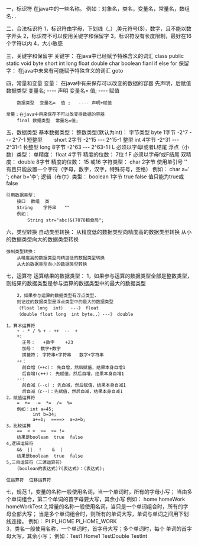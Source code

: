 ﻿一，标识符
	在java中的一些名称。
	例如：对象名，类名，变量名，常量名，数组名．．

二，合法标识符
	1，标识符由字母，下划线（_）,美元符号($)，数字，且不能以数字开头
	2，标识符不可以使用关键字和保留字
	3，标识符没有长度限制，最好在16个字符以内
	4，大小敏感

三，关键字和保留字
	关键字： 在java中已经赋予特殊含义的词汇
		class  public  static void  byte  short  int long 
		float  double char   boolean fianl  if  else  for 
	保留字： 在java中未来有可能赋予特殊含义的词汇
		goto

四，常量和变量
	变量： 在java中有来保存可以改变的数据的容器
		先声明，后赋值
		数据类型 变量名;   ---- 声明
		变量名= 值;        ---- 赋值

		数据类型  变量名=  值 ;   ---- 声明+赋值

	常量：在java中用来保存不可以改变得数据的容器
		final 数据类型  常量名=值;

五，数据类型
	基本数据类型：
		整数类型(默认为int)：
			字节类型   byte  1字节    -2^7 ---  2^7-1
			短整型　　 short 2字节    -2^15 --- 2^15-1
			整型       int   4字节    -2^31  ---  2^31-1
			长整型     long  8字节    -2^63  --- 2^63-1 l L   必须以字母l或者L结尾
		浮点（小数）类型：
			单精度：   float 4字节    精度的位数： 7位     f F  必须以字母f或F结尾
			双精度：   double 8字节    精度的位数： 15 或16
		字符类型：
			char	   2字节   使用单引号  ''
				有且只能放置一个字符（字母，数字，汉字，特殊符号，空格）
			例如： 
				char a=' ';
				char b='李';
		逻辑（布尔）类型：
			boolean    1字节  true  false    值只能为true或false
		
	引用数据类型：
		接口  数组  类 
		String    字符串   ""
		例如：
			String str="abc(&(7878粮食局";

六，类型转换
	自动类型转换：
		从精度低的数据类型向精度高的数据类型转换
		从小的数据类型向大的数据类型转换

	强制类型转换：
		从精度高的数据类型向精度低的数据类型转换
		从大的数据类型向小的数据类型转换

七，运算符
	运算结果的数据类型：
		1，如果参与运算的数据类型全部是整数类型，
		则结果的数据类型是参与运算的数据类型中的最大的数据类型
		
		2，如果参与运算的数据类型有浮点类型，
		则记过的数据类型是浮点类型中的最大的数据类型
		（float long  int）  ---》 float
		（double float long  int byte..）---》 double

	1，算术运算符
		+ - * / % + - ++  --  +
		+:
		  正号：   +数字    +23
		  加号：  数字+数字
		  拼接符： 字符串+字符串   数字+字符串
		++：
		  前自增（++c）： 先自增，然后赋值，结果本身自增1
		  后自增(c++)： 先赋值，然后自增，结果本身自增1
		--:
		  前自减（--c）: 先自减，然后赋值，结果本身自减1
		  后自减（c--）：先赋值，然后自减，结果本身自减1
	2，赋值运算符
		=  +=  -=  *=  /=  %=
		例如：int a=45;  
		      int b=34;
		      a+=b;  ====>  a=a+b;
	3，比较运算
		==  > <  >=  <= !=
		结果是boolean  true  false
	4,逻辑运算符
		&&  ||  ！  　&  |
		结果是boolean  true  false
	5,三目运算符（三源运算符）
		(boolean的表达式)?(表达式)：(表达式);

	位运算符  位移运算符

七，规范
	1，变量的名称一般使用名词，当一个单词时，所有的字母小写；
	当由多个单词组合，第二个单词的首字母要大写，其余小写
	例如： home  homeWork  homeWorkTest
	2,常量的名称一般使用名词，当只是一个单词组合时，所有的字母全部大写；
	当是多个单词组合时，则所有的单词大写，单词与单词之间用下划线连接。
	例如： PI    PI_HOME   PI_HOME_WORK  
	3，类名一般使用名称，一个单词时，首字母大写；多个单词时，每个
	单词的首字母大写，其余小写；
	例如：Test1  Home1  TestDouble  TestInt


